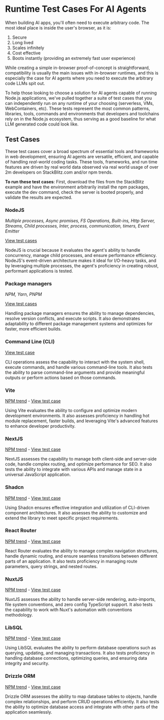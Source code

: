 # Runtime Test Cases For AI Agents

When building AI apps, you'll often need to execute arbitrary code. The most ideal place is inside the user's browser, as it is:

1. Secure
2. Long lived
3. Scales infinitely
4. Cost effective
5. Boots instantly (providing an extremely fast user experience)

While creating a simple in-browser proof-of-concept is straightforward, compatibility is usually the main issues with in-browser runtimes, and this is especially the case for AI agents where you need to execute the arbitrary code LLMs spit out.

To help those looking to choose a solution for AI agents capable of running Node.js applications, we've pulled together a suite of test cases that you can independently run on any runtime of your choosing (serverless, VMs, WebContainers, etc). These tests represent the most common patterns, libraries, tools, commands and environments that developers and toolchains rely on in the Node.js ecosystem, thus serving as a good baseline for what LLM generated code could look like.

## Test Cases
These test cases cover a broad spectrum of essential tools and frameworks in web development, ensuring AI agents are versatile, efficient, and capable of handling *real-world* coding tasks. These tools, frameworks, and run time features are driven by real world data observed via real world usage of over 2m developers on StackBlitz.com and/or npm trends.

**To run these test cases**: First, download the files from the StackBlitz example and have the environment arbitrarily install the npm packages, execute the dev command, check the server is booted properly, and validate the results are expected.

### NodeJS 
*Multiple processes, Async promises, FS Operations, Built-ins, Http Server, Streams, Child processes, Inter, process, communication, timers, Event Emitter*

[View test cases](https://stackblitz.com/edit/stackblitz-starters-9ozakx)

NodeJS is crucial because it evaluates the agent's ability to handle concurrency, manage child processes, and ensure performance efficiency. NodeJS's event-driven architecture makes it ideal for I/O-heavy tasks, and by leveraging multiple processes, the agent's proficiency in creating robust, performant applications is tested.

### Package managers
*NPM, Yarn, PNPM*

[View test cases](https://stackblitz.com/edit/node-yahmwv?file=package.json)

Handling package managers ensures the ability to manage dependencies, resolve version conflicts, and execute scripts. It also demonstrates adaptability to different package management systems and optimizes for faster, more efficient builds.

### Command Line (CLI)
[View test case](https://stackblitz.com/edit/node-xrxygh?file=.stackblitzrc)

CLI operations assess the capability to interact with the system shell, execute commands, and handle various command-line tools. It also tests the ability to parse command-line arguments and provide meaningful outputs or perform actions based on those commands.

### Vite 
[NPM trend](https://npmtrends.com/vite) - [View test case](https://vite.new)

Using Vite evaluates the ability to configure and optimize modern development environments. It also assesses proficiency in handling hot module replacement, faster builds, and leveraging Vite's advanced features to enhance developer productivity.

### NextJS
[NPM trend](https://npmtrends.com/next) - [View test case](https://stackblitz.com/edit/nextjs-lsmwnd?file=README.md)

NextJS assesses the capability to manage both client-side and server-side code, handle complex routing, and optimize performance for SEO. It also tests the ability to integrate with various APIs and manage state in a universal JavaScript application.

### Shadcn
[NPM trend](https://npmtrends.com/shadcn-ui) - [View test case](https://stackblitz.com/edit/vitejs-vite-7g7gcc)

Using Shadcn ensures effective integration and utilization of CLI-driven component architectures. It also assesses the ability to customize and extend the library to meet specific project requirements.

### React Router
[NPM trend](https://npmtrends.com/react-router) - [View test case](https://stackblitz.com/github/remix-run/react-router/tree/dev/examples/basic)

React Router evaluates the ability to manage complex navigation structures, handle dynamic routing, and ensure seamless transitions between different parts of an application. It also tests proficiency in managing route parameters, query strings, and nested routes.

### NuxtJS
[NPM trend](https://npmtrends.com/nuxt) - [View test case](https://stackblitz.com/github/nuxt/starter/tree/v3)

NuxtJS assesses the ability to handle server-side rendering, auto-imports, file system conventions, and zero config TypeScript support. It also tests the capability to work with Nuxt's automation with conventions methodology.

### LibSQL
[NPM trend](https://npmtrends.com/@libsql/client) - [View test case](https://stackblitz.com/edit/node-ox2oqu) 

Using LibSQL evaluates the ability to perform database operations such as querying, updating, and managing transactions. It also tests proficiency in handling database connections, optimizing queries, and ensuring data integrity and security.

### Drizzle ORM
[NPM trend](https://npmtrends.com/drizzle-orm) - [View test case](https://stackblitz.com/edit/github-9wp31h-ghh5jl?file=readme.md)

Drizzle ORM assesses the ability to map database tables to objects, handle complex relationships, and perform CRUD operations efficiently. It also tests the ability to optimize database access and integrate with other parts of the application seamlessly.

